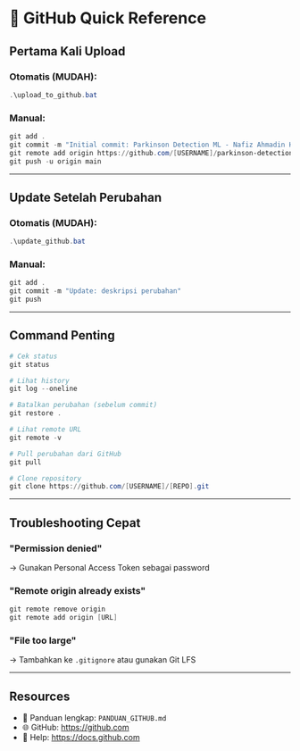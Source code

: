 # 🚀 GitHub Quick Reference

## Pertama Kali Upload

### Otomatis (MUDAH):
```powershell
.\upload_to_github.bat
```

### Manual:
```powershell
git add .
git commit -m "Initial commit: Parkinson Detection ML - Nafiz Ahmadin Harily (122430051)"
git remote add origin https://github.com/[USERNAME]/parkinson-detection-ml.git
git push -u origin main
```

---

## Update Setelah Perubahan

### Otomatis (MUDAH):
```powershell
.\update_github.bat
```

### Manual:
```powershell
git add .
git commit -m "Update: deskripsi perubahan"
git push
```

---

## Command Penting

```powershell
# Cek status
git status

# Lihat history
git log --oneline

# Batalkan perubahan (sebelum commit)
git restore .

# Lihat remote URL
git remote -v

# Pull perubahan dari GitHub
git pull

# Clone repository
git clone https://github.com/[USERNAME]/[REPO].git
```

---

## Troubleshooting Cepat

### "Permission denied"
→ Gunakan Personal Access Token sebagai password

### "Remote origin already exists"
```powershell
git remote remove origin
git remote add origin [URL]
```

### "File too large"
→ Tambahkan ke `.gitignore` atau gunakan Git LFS

---

## Resources

- 📖 Panduan lengkap: `PANDUAN_GITHUB.md`
- 🌐 GitHub: https://github.com
- 💬 Help: https://docs.github.com
